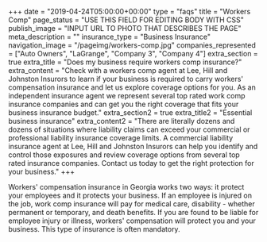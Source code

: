 +++
date = "2019-04-24T05:00:00+00:00"
type = "faqs"
title = "Workers Comp"
page_status = "USE THIS FIELD FOR EDITING BODY WITH CSS"
publish_image = "INPUT URL TO PHOTO THAT DESCRIBES THE PAGE"
meta_description = ""
insurance_type = "Business Insurance"
navigation_image = "/pageimg/workers-comp.jpg"
companies_represented = ["Auto Owners", "LaGrange", "Company 3", "Company 4"]
extra_section = true
extra_title = "Does my business require workers comp insurance?"
extra_content = "Check with a workers comp agent at Lee, Hill and Johnston Insurors to learn if your business is required to carry workers' compensation insurance and let us explore coverage options for you. As an independent insurance agent we represent several top rated work comp insurance companies and can get you the right coverage that fits your business insurance budget."
extra_section2 = true
extra_title2 = "Essential business insurance"
extra_content2 = "There are literally dozens and dozens of situations where liability claims can exceed your commercial or professional liability insurance coverage limits. A commercial liability insurance agent at Lee, Hill and Johnston Insurors can help you identify and control those exposures and review coverage options from several top rated insurance companies. Contact us today to get the right protection for your business."
+++

Workers' compensation insurance in Georgia works two ways: it protect your employees and it protects your business. If an employee is injured on the job, work comp insurance will pay for medical care, disability - whether permanent or temporary, and death benefits. If you are found to be liable for employee injury or illness, workers' compensation will protect you and your business. This type of insurance is often mandatory.